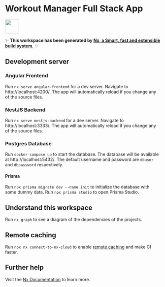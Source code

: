 # Workout Manager Full Stack App

<a alt="Nx logo" href="https://nx.dev" target="_blank" rel="noreferrer"><img src="https://raw.githubusercontent.com/nrwl/nx/master/images/nx-logo.png" width="45"></a>

✨ **This workspace has been generated by [Nx, a Smart, fast and extensible build system.](https://nx.dev)** ✨

## Development server

### Angular Frontend
Run `nx serve angular-frontend` for a dev server. Navigate to http://localhost:4200/. The app will automatically reload if you change any of the source files.

### NestJS Backend
Run `nx serve nestjs-backend` for a dev server. Navigate to http://localhost:3333/. The app will automatically reload if you change any of the source files.

### Postgres Database
Run `docker-compose up` to start the database. The database will be available at http://localhost:5432/. The default username and password are `dbuser` and `dbpassword` respectively.

#### Prisma
Run `npx prisma migrate dev --name init` to initialize the database with some dummy data. Run `npx prisma studio` to open Prisma Studio.


## Understand this workspace

Run `nx graph` to see a diagram of the dependencies of the projects.

## Remote caching

Run `npx nx connect-to-nx-cloud` to enable [remote caching](https://nx.app) and make CI faster.

## Further help

Visit the [Nx Documentation](https://nx.dev) to learn more.
